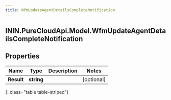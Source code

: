 ```yaml
---
title: WfmUpdateAgentDetailsCompleteNotification
---
```

## ININ.PureCloudApi.Model.WfmUpdateAgentDetailsCompleteNotification

## Properties

|Name | Type | Description | Notes|
|------------ | ------------- | ------------- | -------------|
| **Result** | **string** |  | [optional] |
{: class="table table-striped"}


